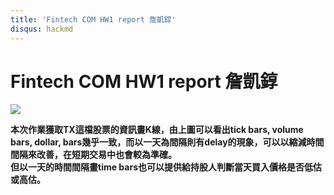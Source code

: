 ```yaml
---
title: 'Fintech COM HW1 report 詹凱錞'
disqus: hackmd
---
```


# Fintech COM HW1 report 詹凱錞

![](https://i.imgur.com/Eof3hzm.png)

**本次作業獲取TX這檔股票的資訊畫K線，由上圖可以看出tick bars, volume bars, dollar, bars幾乎一致，而以一天為間隔則有delay的現象，可以以縮減時間間隔來改善，在短期交易中也會較為準確。  
但以一天的時間間隔畫time bars也可以提供給持股人判斷當天買入價格是否低估或高估。**